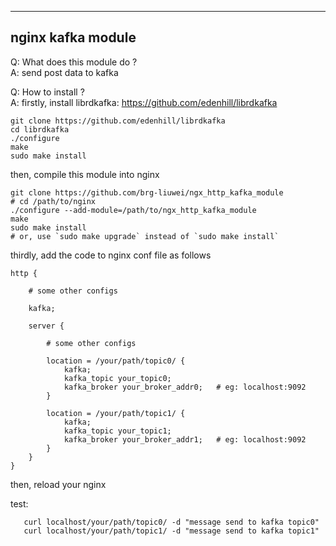 ------------------
nginx kafka module
------------------

Q: What does this module do ?  
A: send post data to kafka

Q: How to install ?  
A: firstly, install librdkafka: https://github.com/edenhill/librdkafka

    git clone https://github.com/edenhill/librdkafka
    cd librdkafka
    ./configure
    make
    sudo make install

   then, compile this module into nginx

    git clone https://github.com/brg-liuwei/ngx_http_kafka_module
    # cd /path/to/nginx
    ./configure --add-module=/path/to/ngx_http_kafka_module
    make
    sudo make install
    # or, use `sudo make upgrade` instead of `sudo make install`

   thirdly, add the code to nginx conf file as follows

    http {

        # some other configs

        kafka;

        server {

            # some other configs

            location = /your/path/topic0/ {
                kafka;
                kafka_topic your_topic0;
                kafka_broker your_broker_addr0;   # eg: localhost:9092
            }

            location = /your/path/topic1/ {
                kafka;
                kafka_topic your_topic1;
                kafka_broker your_broker_addr1;   # eg: localhost:9092
            }
        }
    }

   then, reload your nginx

   test:

       curl localhost/your/path/topic0/ -d "message send to kafka topic0"
       curl localhost/your/path/topic1/ -d "message send to kafka topic1"

